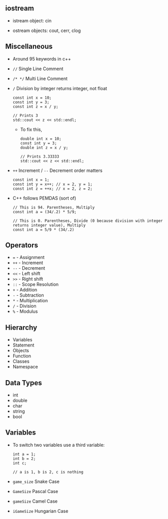 ## iostream

- istream object: cin

- ostream objects: cout, cerr, clog

## Miscellaneous

- Around 95 keywords in c++
- `//` Single Line Comment
- `/* */` Multi Line Comment
- `/` Division by integer returns integer, not float

  ```
  const int x = 10;
  const int y = 3;
  const int z = x / y;

  // Prints 3
  std::cout << z << std::endl;

  ```

  - To fix this,

    ```
    double int x = 10;
    const int y = 3;
    double int z = x / y;

    // Prints 3.33333
    std::cout << z << std::endl;

    ```

- `++` Increment / `--` Decrement order matters
  ```
  const int x = 1;
  const int y = x++; // x = 2, y = 1;
  const int z = ++x; // x = 2, z = 2;
  ```
- C++ follows PEMDAS (sort of)

  ```
  // This is 94. Parentheses, Multiply
  const int a = (34/.2) * 5/9;

  // This is 0. Parentheses, Divide (0 because division with integer returns integer value), Multiply
  const int a = 5/9 * (34/.2)
  ```

## Operators

- `=` - Assignment
- `++` - Increment
- `--` - Decrement
- `<<` - Left shift
- `>>` - Right shift
- `::` - Scope Resolution
- `+` - Addition
- `-` - Subtraction
- `*` - Multiplication
- `/` - Division
- `%` - Modulus

## Hierarchy

- Variables
- Statement
- Objects
- Function
- Classes
- Namespace

## Data Types

- int
- double
- char
- string
- bool

## Variables

- To switch two variables use a third variable:

  ```
  int a = 1;
  int b = 2;
  int c;

  // a is 1, b is 2, c is nothing

  ```

- `game_size` Snake Case
- `GameSize` Pascal Case
- `gameSize` Camel Case
- `iGameSize` Hungarian Case
